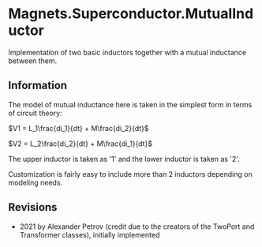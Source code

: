 # Magnets.Superconductor.MutualInductor

Implementation of two basic inductors together with a mutual inductance between them.

## Information

The model of mutual inductance here is taken in the simplest form in terms of circuit theory:

$V1 = L_1\frac{di_1}{dt} + M\frac{di_2}{dt}$

$V2 = L_2\frac{di_2}{dt} + M\frac{di_1}{dt}$

The upper inductor is taken as '1' and the lower inductor is taken as '2'.

Customization is fairly easy to include more than 2 inductors depending on modeling needs.

## Revisions

- 2021 by Alexander Petrov (credit due to the creators of the TwoPort and Transformer classes), initially implemented